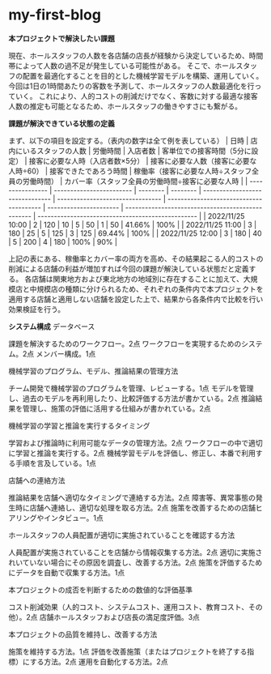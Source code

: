 # my-first-blog

**本プロジェクトで解決したい課題**

現在、ホールスタッフの人数を各店舗の店長が経験から決定しているため、時間帯によって人数の過不足が発生している可能性がある。
そこで、ホールスタッフの配置を最適化することを目的とした機械学習モデルを構築、運用していく。
今回は1日の1時間あたりの客数を予測して、ホールスタッフの人数最適化を行っていく。
これにより、人的コストの削減だけでなく、客数に対する最適な接客人数の推定も可能となるため、ホールスタッフの働きやすさにも繋がる。


**課題が解決できている状態の定義**

まず、以下の項目を設定する。（表内の数字は全て例を表している）
| 日時             | 店内にいるスタッフの人数 | 労働時間 | 入店者数 | 客単位での接客時間（5分に設定） | 接客に必要な人時（入店者数×5分） | 接客に必要な人数（接客に必要な人時÷60） | 接客できたであろう時間 | 稼働率（接客に必要な人時÷スタッフ全員の労働時間） | カバー率（スタッフ全員の労働時間÷接客に必要な人時 | 
| ---------------- | ------------------------ | -------- | -------- | ------------------------------- | -------------------------------- | --------------------------------------- | ---------------------- | ------------------------------------------------- | ------------------------------------------------- | 
| 2022/11/25 10:00  | 2                        | 120      | 10       | 5                               | 50                               | 1                                       | 50                     | 41.66%                                            | 100%                                              | 
| 2022/11/25 11:00 | 3                        | 180      | 25       | 5                               | 125                              | 3                                       | 125                    | 69.44%                                            | 100%                                              | 
| 2022/11/25 12:00 | 3                        | 180      | 40       | 5                               | 200                              | 4                                       | 180                    | 100%                                              | 90%                                               | 

上記の表にある、稼働率とカバー率の両方を高め、その結果起こる人的コストの削減による店舗の利益が増加すれば今回の課題が解決している状態だと定義する。
各店舗は関東地方および東北地方の地域別に存在することに加えて、大規模店と中規模店の種類に分けられるため、それぞれの条件内で本プロジェクトを適用する店舗と適用しない店舗を設定した上で、結果から各条件内で比較を行い効果検証を行う。

**システム構成**
データベース

課題を解決するためのワークフロー。2点
ワークフローを実現するためのシステム。2点
メンバー構成。1点


機械学習のプログラム、モデル、推論結果の管理方法

チーム開発で機械学習のプログラムを管理、レビューする。1点
モデルを管理し、過去のモデルを再利用したり、比較評価する方法が書かている。2点
推論結果を管理し、施策の評価に活用する仕組みが書かれている。2点


機械学習の学習と推論を実行するタイミング

学習および推論時に利用可能なデータの管理方法。2点
ワークフローの中で適切に学習と推論を実行する。2点
機械学習モデルを評価し、修正し、本番で利用する手順を言及している。1点


店舗への連絡方法

推論結果を店舗へ適切なタイミングで連絡する方法。2点
障害等、異常事態の発生時に店舗へ連絡し、適切な処理を取る方法。2点
施策を改善するための店舗ヒアリングやインタビュー。1点


ホールスタッフの人員配置が適切に実施されていることを確認する方法

人員配置が実施されていることを店舗から情報収集する方法。2点
適切に実施されいていない場合にその原因を調査し、改善する方法。2点
施策を評価するためにデータを自動で収集する方法。1点


本プロジェクトの成否を判断するための数値的な評価基準

コスト削減効果（人的コスト、システムコスト、運用コスト、教育コスト、その他）。2点
店舗ホールスタッフおよび店長の満足度評価。3点


本プロジェクトの品質を維持し、改善する方法

施策を維持する方法。1点
評価を改善施策（またはプロジェクトを終了する指標）にする方法。2点
運用を自動化する方法。2点





